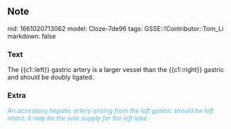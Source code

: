 ## Note
nid: 1661020713062
model: Cloze-7de96
tags: GSSE::!Contributor::Tom_Li
markdown: false

### Text
<div>
  The {{c1::left}} gastric artery is a larger vessel than the
  {{c1::right}} gastric and should be doubly ligated.
</div>

### Extra
<div>
  <i><font color="#4FBCFF">An accessory hepatic artery arising from
  the left gastric should be left intact; it may be the sole supply
  for the left lobe.</font></i>
</div>
